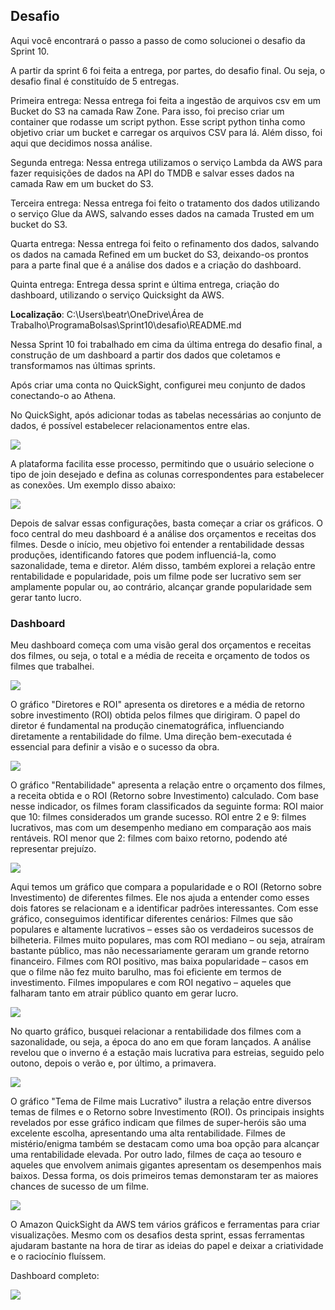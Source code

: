 ## Desafio
Aqui você encontrará o passo a passo de como solucionei o desafio da Sprint 10.

A partir da sprint 6 foi feita a entrega, por partes, do desafio final. Ou seja, o desafio final é constituído de 5 entregas. 

Primeira entrega: Nessa entrega foi feita a ingestão de arquivos csv em um Bucket do S3 na camada Raw Zone. Para isso, foi preciso criar um container que rodasse um script python. Esse script python tinha como objetivo criar um bucket e carregar os arquivos CSV para lá. Além disso, foi aqui que decidimos nossa análise.

Segunda entrega: Nessa entrega utilizamos o serviço Lambda da AWS para fazer requisições de dados na API do TMDB e salvar esses dados na camada Raw em um bucket do S3.

Terceira entrega: Nessa entrega foi feito o tratamento dos dados utilizando o serviço Glue da AWS, salvando esses dados na camada Trusted em um bucket do S3. 

Quarta entrega: Nessa entrega foi feito o refinamento dos dados, salvando os dados na camada Refined em um bucket do S3, deixando-os prontos para a parte final que é a análise dos dados e a criação do dashboard.

Quinta entrega: Entrega dessa sprint e última entrega, criação do dashboard, utilizando o serviço Quicksight da AWS.

**Localização**: C:\Users\beatr\OneDrive\Área de Trabalho\ProgramaBolsas\Sprint10\desafio\README.md

Nessa Sprint 10 foi trabalhado em cima da última entrega do desafio final, a construção de um dashboard a partir dos dados que coletamos e transformamos nas últimas sprints. 

Após criar uma conta no QuickSight, configurei meu conjunto de dados conectando-o ao Athena.

No QuickSight, após adicionar todas as tabelas necessárias ao conjunto de dados, é possível estabelecer relacionamentos entre elas.

![](../evidencias/modelagem.png)

A plataforma facilita esse processo, permitindo que o usuário selecione o tipo de join desejado e defina as colunas correspondentes para estabelecer as conexões. Um exemplo disso abaixo: 

![](../evidencias/relacionamento.png)

Depois de salvar essas configurações, basta começar a criar os gráficos.
O foco central do meu dashboard é a análise dos orçamentos e receitas dos filmes. Desde o início, meu objetivo foi entender a rentabilidade dessas produções, identificando fatores que podem influenciá-la, como sazonalidade, tema e diretor. Além disso, também explorei a relação entre rentabilidade e popularidade, pois um filme pode ser lucrativo sem ser amplamente popular ou, ao contrário, alcançar grande popularidade sem gerar tanto lucro.

### Dashboard

Meu dashboard começa com uma visão geral dos orçamentos e receitas dos filmes, ou seja, o total e a média de receita e orçamento de todos os filmes que trabalhei.

![](../evidencias/visao_geral.png)

O gráfico "Diretores e ROI" apresenta os diretores e a média de retorno sobre investimento (ROI) obtida pelos filmes que dirigiram. O papel do diretor é fundamental na produção cinematográfica, influenciando diretamente a rentabilidade do filme. Uma direção bem-executada é essencial para definir a visão e o sucesso da obra.

![](../evidencias/grafico_diretores.png)

O gráfico "Rentabilidade" apresenta a relação entre o orçamento dos filmes, a receita obtida e o ROI (Retorno sobre Investimento) calculado. Com base nesse indicador, os filmes foram classificados da seguinte forma:
    ROI maior que 10: filmes considerados um grande sucesso.
    ROI entre 2 e 9: filmes lucrativos, mas com um desempenho mediano em comparação aos mais rentáveis.
    ROI menor que 2: filmes com baixo retorno, podendo até representar prejuízo.

![](../evidencias/grafico_rentabilidade.png)

Aqui temos um gráfico que compara a popularidade e o ROI (Retorno sobre Investimento) de diferentes filmes. Ele nos ajuda a entender como esses dois fatores se relacionam e a identificar padrões interessantes.
Com esse gráfico, conseguimos identificar diferentes cenários:
    Filmes que são populares e altamente lucrativos – esses são os verdadeiros sucessos de bilheteria.
    Filmes muito populares, mas com ROI mediano – ou seja, atraíram bastante público, mas não necessariamente geraram um grande retorno financeiro.
    Filmes com ROI positivo, mas baixa popularidade – casos em que o filme não fez muito barulho, mas foi eficiente em termos de investimento.
    Filmes impopulares e com ROI negativo – aqueles que falharam tanto em atrair público quanto em gerar lucro.

![](../evidencias/grafico_comparacao.png)

No quarto gráfico, busquei relacionar a rentabilidade dos filmes com a sazonalidade, ou seja, a época do ano em que foram lançados. A análise revelou que o inverno é a estação mais lucrativa para estreias, seguido pelo outono, depois o verão e, por último, a primavera.

![](../evidencias/grafico_estacao.png)

O gráfico "Tema de Filme mais Lucrativo" ilustra a relação entre diversos temas de filmes e o Retorno sobre Investimento (ROI). Os principais insights revelados por esse gráfico indicam que filmes de super-heróis são uma excelente escolha, apresentando uma alta rentabilidade. Filmes de mistério/enigma também se destacam como uma boa opção para alcançar uma rentabilidade elevada. Por outro lado, filmes de caça ao tesouro e aqueles que envolvem animais gigantes apresentam os desempenhos mais baixos. Dessa forma, os dois primeiros temas demonstaram ter as maiores chances de sucesso de um filme.

![](../evidencias/grafico_temas.png)

O Amazon QuickSight da AWS tem vários gráficos e ferramentas para criar visualizações. Mesmo com os desafios desta sprint, essas ferramentas ajudaram bastante na hora de tirar as ideias do papel e deixar a criatividade e o raciocínio fluíssem. 

Dashboard completo: 

![](../evidencias/dashboard.png)